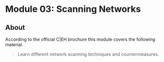 # Module 03: Scanning Networks

## About

According to the official C|EH brochure this module covers the following material.

> Learn different network scanning techniques and countermeasures.
